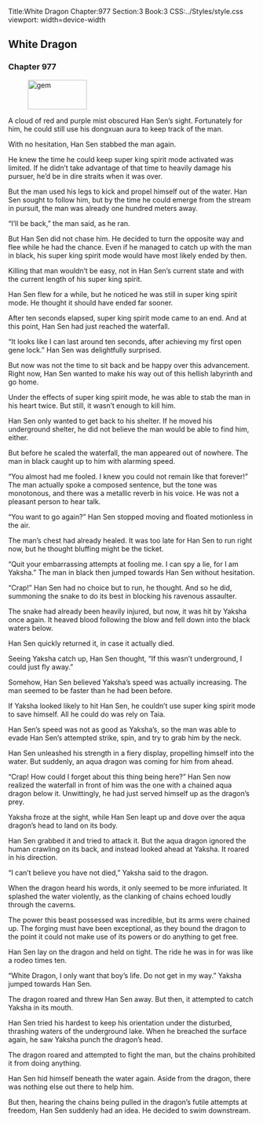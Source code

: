 Title:White Dragon 
Chapter:977 
Section:3 
Book:3 
CSS:../Styles/style.css 
viewport: width=device-width
  
## White Dragon
### Chapter 977 
<figure>
	<img src="../Images/gem.gif" alt="gem" id="gem" width="120" height="60" />
</figure>
  

  
  A cloud of red and purple mist obscured Han Sen’s sight. Fortunately for him, he could still use his dongxuan aura to keep track of the man.

With no hesitation, Han Sen stabbed the man again.

He knew the time he could keep super king spirit mode activated was limited. If he didn’t take advantage of that time to heavily damage his pursuer, he’d be in dire straits when it was over.

But the man used his legs to kick and propel himself out of the water. Han Sen sought to follow him, but by the time he could emerge from the stream in pursuit, the man was already one hundred meters away.

“I’ll be back,” the man said, as he ran.

But Han Sen did not chase him. He decided to turn the opposite way and flee while he had the chance. Even if he managed to catch up with the man in black, his super king spirit mode would have most likely ended by then.

Killing that man wouldn’t be easy, not in Han Sen’s current state and with the current length of his super king spirit.

Han Sen flew for a while, but he noticed he was still in super king spirit mode. He thought it should have ended far sooner.

After ten seconds elapsed, super king spirit mode came to an end. And at this point, Han Sen had just reached the waterfall.

“It looks like I can last around ten seconds, after achieving my first open gene lock.” Han Sen was delightfully surprised.

But now was not the time to sit back and be happy over this advancement. Right now, Han Sen wanted to make his way out of this hellish labyrinth and go home.

Under the effects of super king spirit mode, he was able to stab the man in his heart twice. But still, it wasn’t enough to kill him.

Han Sen only wanted to get back to his shelter. If he moved his underground shelter, he did not believe the man would be able to find him, either.

But before he scaled the waterfall, the man appeared out of nowhere. The man in black caught up to him with alarming speed.

“You almost had me fooled. I knew you could not remain like that forever!” The man actually spoke a composed sentence, but the tone was monotonous, and there was a metallic reverb in his voice. He was not a pleasant person to hear talk.

“You want to go again?” Han Sen stopped moving and floated motionless in the air.

The man’s chest had already healed. It was too late for Han Sen to run right now, but he thought bluffing might be the ticket.

“Quit your embarrassing attempts at fooling me. I can spy a lie, for I am Yaksha.” The man in black then jumped towards Han Sen without hesitation.

“Crap!” Han Sen had no choice but to run, he thought. And so he did, summoning the snake to do its best in blocking his ravenous assaulter.

The snake had already been heavily injured, but now, it was hit by Yaksha once again. It heaved blood following the blow and fell down into the black waters below.

Han Sen quickly returned it, in case it actually died.

Seeing Yaksha catch up, Han Sen thought, “If this wasn’t underground, I could just fly away.”

Somehow, Han Sen believed Yaksha’s speed was actually increasing. The man seemed to be faster than he had been before.

If Yaksha looked likely to hit Han Sen, he couldn’t use super king spirit mode to save himself. All he could do was rely on Taia.

Han Sen’s speed was not as good as Yaksha’s, so the man was able to evade Han Sen’s attempted strike, spin, and try to grab him by the neck.

Han Sen unleashed his strength in a fiery display, propelling himself into the water. But suddenly, an aqua dragon was coming for him from ahead.

“Crap! How could I forget about this thing being here?” Han Sen now realized the waterfall in front of him was the one with a chained aqua dragon below it. Unwittingly, he had just served himself up as the dragon’s prey.

Yaksha froze at the sight, while Han Sen leapt up and dove over the aqua dragon’s head to land on its body.

Han Sen grabbed it and tried to attack it. But the aqua dragon ignored the human crawling on its back, and instead looked ahead at Yaksha. It roared in his direction.

“I can’t believe you have not died,” Yaksha said to the dragon.

When the dragon heard his words, it only seemed to be more infuriated. It splashed the water violently, as the clanking of chains echoed loudly through the caverns.

The power this beast possessed was incredible, but its arms were chained up. The forging must have been exceptional, as they bound the dragon to the point it could not make use of its powers or do anything to get free.

Han Sen lay on the dragon and held on tight. The ride he was in for was like a rodeo times ten.

“White Dragon, I only want that boy’s life. Do not get in my way.” Yaksha jumped towards Han Sen.

The dragon roared and threw Han Sen away. But then, it attempted to catch Yaksha in its mouth.

Han Sen tried his hardest to keep his orientation under the disturbed, thrashing waters of the underground lake. When he breached the surface again, he saw Yaksha punch the dragon’s head.

The dragon roared and attempted to fight the man, but the chains prohibited it from doing anything.

Han Sen hid himself beneath the water again. Aside from the dragon, there was nothing else out there to help him.

But then, hearing the chains being pulled in the dragon’s futile attempts at freedom, Han Sen suddenly had an idea. He decided to swim downstream.
